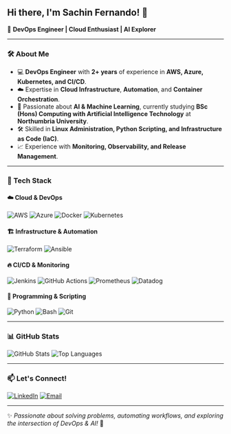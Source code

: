 ## Hi there, I'm Sachin Fernando! 👋

🚀 **DevOps Engineer | Cloud Enthusiast | AI Explorer**

---

### 🛠 About Me

- 💻 **DevOps Engineer** with **2+ years** of experience in **AWS, Azure, Kubernetes, and CI/CD**.
- ☁️ Expertise in **Cloud Infrastructure**, **Automation**, and **Container Orchestration**.
- 🤖 Passionate about **AI & Machine Learning**, currently studying **BSc (Hons) Computing with Artificial Intelligence Technology** at **Northumbria University**.
- 🛠 Skilled in **Linux Administration, Python Scripting, and Infrastructure as Code (IaC)**.
- 📈 Experience with **Monitoring, Observability, and Release Management**.

---

### 🔧 Tech Stack

#### ☁️ **Cloud & DevOps**
![AWS](https://img.shields.io/badge/AWS-232F3E?style=for-the-badge&logo=amazon-aws&logoColor=white)
![Azure](https://img.shields.io/badge/Microsoft_Azure-0078D4?style=for-the-badge&logo=microsoft-azure&logoColor=white)
![Docker](https://img.shields.io/badge/Docker-2496ED?style=for-the-badge&logo=docker&logoColor=white)
![Kubernetes](https://img.shields.io/badge/Kubernetes-326CE5?style=for-the-badge&logo=kubernetes&logoColor=white)

#### 🏗 **Infrastructure & Automation**
![Terraform](https://img.shields.io/badge/Terraform-623CE4?style=for-the-badge&logo=terraform&logoColor=white)
![Ansible](https://img.shields.io/badge/Ansible-EE0000?style=for-the-badge&logo=ansible&logoColor=white)

#### 🔥 **CI/CD & Monitoring**
![Jenkins](https://img.shields.io/badge/Jenkins-D24939?style=for-the-badge&logo=jenkins&logoColor=white)
![GitHub Actions](https://img.shields.io/badge/GitHub_Actions-2088FF?style=for-the-badge&logo=github-actions&logoColor=white)
![Prometheus](https://img.shields.io/badge/Prometheus-E6522C?style=for-the-badge&logo=prometheus&logoColor=white)
![Datadog](https://img.shields.io/badge/Datadog-632CA6?style=for-the-badge&logo=datadog&logoColor=white)

#### 📜 **Programming & Scripting**
![Python](https://img.shields.io/badge/Python-3776AB?style=for-the-badge&logo=python&logoColor=white)
![Bash](https://img.shields.io/badge/Bash-4EAA25?style=for-the-badge&logo=gnu-bash&logoColor=white)
![Git](https://img.shields.io/badge/Git-F05032?style=for-the-badge&logo=git&logoColor=white)

---

### 📊 GitHub Stats
![GitHub Stats](https://github-readme-stats.vercel.app/api?username=sachin-fernando&show_icons=true&theme=radical)
![Top Languages](https://github-readme-stats.vercel.app/api/top-langs/?username=your-github-username&layout=compact&theme=radical)

---

### 📫 Let's Connect!

[![LinkedIn](https://img.shields.io/badge/LinkedIn-0077B5?style=for-the-badge&logo=linkedin&logoColor=white)](https://www.linkedin.com/in/sfernandopro/)
[![Email](https://img.shields.io/badge/Email-D14836?style=for-the-badge&logo=gmail&logoColor=white)](mailto:sachin.fernando.pro@gmail.com)

---

✨ *Passionate about solving problems, automating workflows, and exploring the intersection of DevOps & AI!* 🚀
